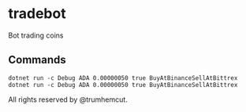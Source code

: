 # tradebot
Bot trading coins

## Commands
```
dotnet run -c Debug ADA 0.00000050 true BuyAtBinanceSellAtBittrex
dotnet run -c Debug ADA 0.00000050 true BuyAtBinanceSellAtBittrex
```

All rights reserved by @trumhemcut.
